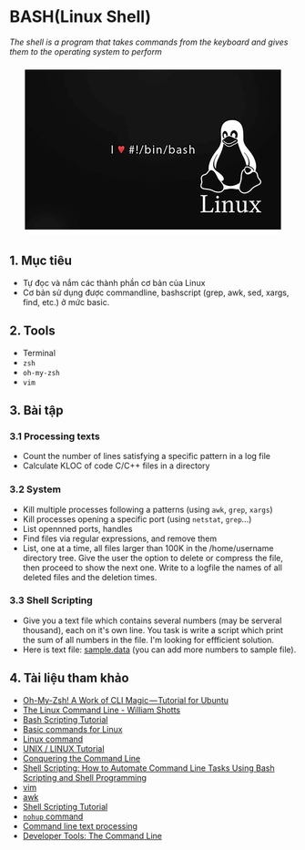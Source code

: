 BASH(Linux Shell)
==================
*The shell is a program that takes commands from the keyboard and gives them to the operating system to perform*
<div align="center">
    <img alt="linux" src="media/shell.png">
</div>

## 1. Mục tiêu

- Tự đọc và nắm các thành phần cơ bản của Linux
- Cơ bản sử dụng được commandline, bashscript (grep, awk, sed, xargs, find, etc.) ở mức basic.

## 2. Tools

- Terminal
- `zsh`
- `oh-my-zsh`
- `vim`

## 3. Bài tập

### 3.1 Processing texts

- Count the number of lines satisfying a specific pattern in a log file
- Calculate KLOC of code C/C++ files in a directory

### 3.2 System

- Kill multiple processes following a patterns (using `awk`, `grep`, `xargs`)
- Kill processes opening a specific port (using `netstat`, `grep`...)
- List opennned ports, handles
- Find files via regular expressions, and remove them
- List, one at a time, all files larger than 100K in the /home/username directory tree. Give the user the option to delete or compress the file, then proceed to show the next one. Write to a logfile the names of all deleted files and the deletion times.

### 3.3 Shell Scripting

- Give you a text file which contains several numbers (may be serveral thousand), each on it's own line. You task is write a script which print the sum of all numbers in the file. I'm looking for effficient solution.
- Here is text file: [sample.data](./media/sample.data) (you can add more numbers to sample file).

## 4. Tài liệu tham khảo

- [Oh-My-Zsh! A Work of CLI Magic — Tutorial for Ubuntu](https://medium.com/wearetheledger/oh-my-zsh-made-for-cli-lovers-installation-guide-3131ca5491fb)
- [The Linux Command Line - William Shotts](./book/The-Linux-Command-Line-William-Shotts.pdf)
- [Bash Scripting Tutorial](https://linuxconfig.org/bash-scripting-tutorial-for-beginners)
- [Basic commands for Linux](https://maker.pro/linux/tutorial/basic-linux-commands-for-beginners)
- [Linux command](http://linuxcommand.org/)
- [UNIX / LINUX Tutorial](http://www.tutorialspoint.com/unix/)
- [Conquering the Command Line](http://conqueringthecommandline.com/book)
- [Shell Scripting: How to Automate Command Line Tasks Using Bash Scripting and Shell Programming](https://www.amazon.com/Shell-Scripting-Automate-Command-Programming/dp/151738043X)
- [vim](http://www.openvim.com/)
- [awk](https://www.tutorialspoint.com/awk/)
- [Shell Scripting Tutorial](https://www.shellscript.sh/index.html)
- [`nohup` command](https://en.wikipedia.org/wiki/Nohup)
- [Command line text processing](https://github.com/learnbyexample/Command-line-text-processing)
- [Developer Tools: The Command Line](https://dev.to/wuz/developer-tools-the-command-line-3f66)
